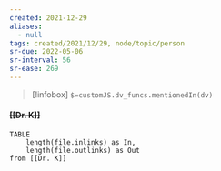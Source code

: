 ```yaml
---
created: 2021-12-29 
aliases:
  - null
tags: created/2021/12/29, node/topic/person
sr-due: 2022-05-06
sr-interval: 56
sr-ease: 269
---
```

> [!infobox]
`$=customJS.dv_funcs.mentionedIn(dv)`

#### <s class="topic-title">[[Dr. K]]</s>


```dataview
TABLE 
	length(file.inlinks) as In, 
	length(file.outlinks) as Out
from [[Dr. K]]
```
